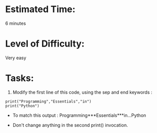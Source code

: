 # Estimated Time:
6 minutes

# Level of Difficulty:
Very easy

# Tasks:
1. Modify the first line of this code, using the sep and end keywords :
```
print("Programming","Essentials","in")
print("Python")
```
* To match this output :
Programming\*\*\*Essentials\*\*\*in...Python

* Don't change anything in the second print() invocation.
 

